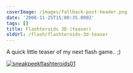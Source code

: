 ```yaml
---
coverImage: /images/fallback-post-header.png
date: '2008-11-25T15:00:35.000Z'
tags: []
title: Flashteroids 3D (teaser)
oldUrl: /flash/flashteroids-3d-teaser
---
```


A quick little teaser of my next flash game.. ;)

<!-- more -->

[![](/wp-content/uploads/2008/11/sneakpeekflashteroids01.png "sneakpeekflashteroids01")](/wp-content/uploads/2008/11/sneakpeekflashteroids01.png)

